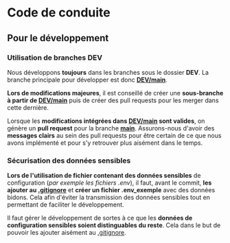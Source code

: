 # Code de conduite

## Pour le développement

### Utilisation de branches DEV

Nous développons **toujours** dans les branches sous le dossier **DEV**. La branche principale pour développer est donc **[DEV/main](https://github.com/QuentinDM5/MinecraftOuiOui_Config/tree/DEV/main)**. 

**Lors de modifications majeures**, il est conseillé de créer une **sous-branche à partir de [DEV/main](https://github.com/QuentinDM5/MinecraftOuiOui_Config/tree/DEV/main)** puis de créer des pull requests pour les merger dans cette dernière. 

Lorsque les **modifications intégrées dans [DEV/main](https://github.com/QuentinDM5/MinecraftOuiOui_Config/tree/DEV/main) sont valides**, on génère un **pull request** pour la branche **[main](https://github.com/QuentinDM5/MinecraftOuiOui_Config/tree/main)**. Assurons-nous d'avoir des **messages clairs** au sein des pull requests pour être certain de ce que nous avons implémenté et pour s'y retrouver plus aisément dans le temps.

### Sécurisation des données sensibles

**Lors de l'utilisation de fichier contenant des données sensibles** de configuration (*par exemple les fichiers .env*), il faut, avant le commit, **les ajouter au [.gitignore](https://github.com/QuentinDM5/MinecraftOuiOui_Config/blob/main/.gitignore)** et **créer un fichier .env_exemple** avec des données bidons. Cela afin d'éviter la transmission des données sensibles tout en permettant de faciliter le développement.

Il faut gérer le développement de sortes à ce que les **données de configuration sensibles soient distinguables du reste**. Cela dans le but de pouvoir les ajouter aisément au [.gitignore](https://github.com/QuentinDM5/MinecraftOuiOui_Config/blob/main/.gitignore).
